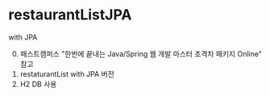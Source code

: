 # restaurantListJPA
with JPA

0. 패스트캠퍼스 "한번에 끝내는 Java/Spring 웹 개발 마스터 초격차 패키지 Online" 참고
1. restaturantList with JPA 버전
2. H2 DB 사용

